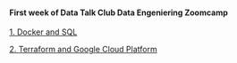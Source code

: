 
#### First week of Data Talk Club Data Engeniering Zoomcamp

[1. Docker and SQL](https://github.com/twistby/dtc_de_course/tree/main/week_1_basics_and_setup/1_docker_sql)

[2. Terraform and Google Cloud Platform](https://github.com/twistby/dtc_de_course/tree/main/week_1_basics_and_setup/2_gcp_terraform)